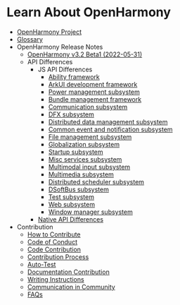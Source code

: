 # Learn About OpenHarmony

- [OpenHarmony Project](OpenHarmony-Overview.md)
- [Glossary](glossary.md)
- OpenHarmony Release Notes
  - [OpenHarmony v3.2 Beta1 (2022-05-31)](release-notes/OpenHarmony-v3.2-beta1.md)
  - API Differences
    - JS API Differences
      - [Ability framework](release-notes/api-change/v3.2-beta/js-apidiff-ability.md)
      - [ArkUI development framework](release-notes/api-change/v3.2-beta/js-apidiff-arkui.md)
      - [Power management subsystem](release-notes/api-change/v3.2-beta/js-apidiff-battery.md)
      - [Bundle management framework](release-notes/api-change/v3.2-beta/js-apidiff-bundle.md)
      - [Communication subsystem](release-notes/api-change/v3.2-beta/js-apidiff-communicate.md)
      - [DFX subsystem](release-notes/api-change/v3.2-beta/js-apidiff-dfx.md)
      - [Distributed data management subsystem](release-notes/api-change/v3.2-beta/js-apidiff-distributed-data.md)
      - [Common event and notification subsystem](release-notes/api-change/v3.2-beta/js-apidiff-event-and-notification.md)
      - [File management subsystem](release-notes/api-change/v3.2-beta/js-apidiff-file-management.md)
      - [Globalization subsystem](release-notes/api-change/v3.2-beta/js-apidiff-global.md)
      - [Startup subsystem](release-notes/api-change/v3.2-beta/js-apidiff-init.md)
      - [Misc services subsystem](release-notes/api-change/v3.2-beta/js-apidiff-misc.md)
      - [Multimodal input subsystem](release-notes/api-change/v3.2-beta/js-apidiff-multi-modal-input.md)
      - [Multimedia subsystem](release-notes/api-change/v3.2-beta/js-apidiff-multimedia.md)
      - [Distributed scheduler subsystem](release-notes/api-change/v3.2-beta/js-apidiff-resource-scheduler.md)
      - [DSoftBus subsystem](release-notes/api-change/v3.2-beta/js-apidiff-soft-bus.md)
      - [Test subsystem](release-notes/api-change/v3.2-beta/js-apidiff-unitest.md)
      - [Web subsystem](release-notes/api-change/v3.2-beta/js-apidiff-web.md)
      - [Window manager subsystem](release-notes/api-change/v3.2-beta/js-apidiff-window.md)
    - [Native API Differences](release-notes/api-change/v3.2-beta/native-apidiff-v3.2-beta.md)
- Contribution
  - [How to Contribute](contribute/how-to-contribute.md)
  - [Code of Conduct](contribute/code-of-conduct.md)
  - [Code Contribution](contribute/code-contribution.md)
  - [Contribution Process](contribute/contribution-process.md)
  - [Auto-Test](readme/test.md)
  - [Documentation Contribution](contribute/documentation-contribution.md)
  - [Writing Instructions](contribute/writing-instructions.md)
  - [Communication in Community](contribute/communication-in-community.md)
  - [FAQs](contribute/FAQ.md)